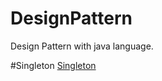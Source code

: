# DesignPattern
Design Pattern with java language.

#Singleton
[Singleton](http://javarevisited.blogspot.co.uk/2011/03/10-interview-questions-on-singleton.html)
